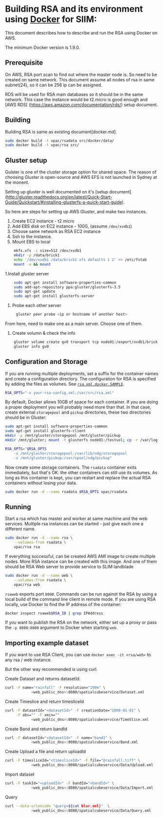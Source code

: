# Building RSA and its environment using [Docker](http://docker.com) for SlIM:

This document describes how to describe and run the RSA using Docker on AWS.

The minimum Docker version is 1.9.0.

## Prerequisite

On AWS, RSA port scan to find out where the master node is. So need to be created
on same network. This document assume all nodes of rsa in same subnet(24), so it
can be 256 ip can be assigned.

RDS will be used for RSA main databases so it should be in the same network. 
This case the instance would be t2.micro is good enough and [AWS RDS[
(https://aws.amazon.com/documentation/rds/) setup document. 


## Building

Building RSA is same as existing document[docker.md].

```bash
sudo docker build -t vpac/rsadata src/docker/data/
sudo docker build -t vpac/rsa src/
```

## Gluster setup

Gulster is one of the cluster storage option for shared space. The reason of choosing
Gluster is open-source and AWS EFS is not launched in Sydney at the monent.

Setting up gluster is well documented on it's [setup document]
(http://gluster.readthedocs.org/en/latest/Quick-Start-Guide/Quickstart/#installing-glusterfs-a-quick-start-guide).

So here are steps for setting up AWS Gluster, and make two instances.

1. Create EC2 instance - t2.micro
2. Add EBS disk on EC2 instance - 100G, (assume `/dev/xvdb1`)
3. Choose same network as RSA EC2 instance
4. Ssh to the instance.
5. Mount EBS to local
```bash
    mkfs.xfs -i size=512 /dev/xvdb1
    mkdir -p /data/brick1
    echo '/dev/xvdb1 /data/brick1 xfs defaults 1 2' >> /etc/fstab
    mount -a && mount
```
1.Install gluster server

```bash
    sudo apt-get install software-properties-common
    sudo add-apt-repository ppa:gluster/glusterfs-3.5
    sudo apt-get update
    sudo apt-get install glusterfs-server
```
1. Probe each other server 
```bash
     gluster peer probe <ip or hostname of another host>
```
From here, need to make one as a main server. Choose one of them.
1. Create volumn & check the info

```bash
    gluster volume create gv0 transport tcp node01:/export/xvdb1/brick node02:/export/xvdb1/brick force
    gluster info gv0
```


## Configuration and Storage

If you are running multiple deployments, set a suffix for the container names
and create a configuration directory. The configuration for RSA is specified by
adding the files as volumes. See [`rsa.xml.docker.SAMPLE`][rsa.xml].

```bash
RSA_OPTS="-v your-rsa-config.xml:/var/src/rsa.xml"
```

By default, Docker allows 10GB of space for each container. If you are doing a
proper deployment you will probably need more than that. In that case, create
external `storagepool` and `pickup` directories, these two directories should
be in Gluster:

```bash
sudo apt-get install software-properties-common
sudo apt-get install glusterfs-client
mkdir -p /mnt/gluster/storagepool /mnt/gluster/pickup
mkdir /mnt/gluster; mount -t glusterfs node01:/testvol; cp -r /var/log /mnt/gluster

RSA_OPTS="$RSA_OPTS
    -v /mnt/gluster/storagepool:/var/lib/ndg/storagepool
    -v /mnt/gluster/pickup:/var/spool/ndg/pickup"
```

Now create some storage containers. The `rsadata` container exits immediately,
but that's OK: the other containers can still use its volumes. As long as this
container is kept, you can restart and replace the actual RSA containers
without losing your data.

```bash
sudo docker run -d --name rsadata $RSA_OPTS vpac/rsadata
```

## Running

Start a rsa which has master and worker at same machine and the web services. 
Multiple rsa instances can be started - just give each one a different name.

```bash
sudo docker run -d --name rsa \
    --volumes-from rsadata \
    vpac/rsa rsa
```

If everything successful, can be created AWS AMI image to create multiple nodes.
More RSA instance can be created with this image. And one of them should be RSA
Web server to provide service to SLIM landblade

```bash
sudo docker run -d --name web \
    --volumes-from rsadata \
    vpac/rsa web
```

`rsaweb` exports port `8080`. Commands can be run against the RSA by using a
local build of the command line client in remote mode. If you are using RSA
locally, use Docker to find the IP address of the container:

```bash
docker inspect rsaweb$RSA_ID | grep IPAddress
```

If you want to publish the RSA on the network, either set up a proxy or pass
the `-p 8080:8080` argument to Docker when starting `web`.

## Importing example dataset

If you want to use RSA Client, you can use `docker exec -it <rsa/web>` to any
rsa / web instance.

But the other way recommended is using curl.

Create Dataset and returns datasetId.
```bash
curl -F name="rainfall" -F resolution="100m" \
            <web_public_dns>:8080/spatialcubeservice/Dataset.xml
```

Create Timeslice and return timesliceId
```bash
curl -F datasetId="<datasetId>" -F creationDate="2000-01-01" \
     -F abs="" -F xmin=""
            <web_public_dns>:8080/spatialcubeservice/TimeSlice.xml
```

Create Band and return bandId
```bash
curl -F datasetId="<datasetId>" -F name="band1" \
            <web_public_dns>:8080/spatialcubeservice/Band.xml
```

Create Upload a file and return uploadId
```bash
curl -F timesliceId="<timesliceId>" -F file="@rainfall.tiff" \
            <web_public_dns>:8080/spatialcubeservice/Data/Upload.xml
```

Import dataset
```bash
curl -F taskId="<uploadId>" -F bandId="<bandId>" \
            <web_public_dns>:8080/spatialcubeservice/Data/Import.xml
```

Query
```bash
curl --data-urlencode "query=${cat blur.xml}"  \
            <web_public_dns>:8080/spatialcubeservice/Data/Query.xml
```

[rsa.xml]: ../src/storagemanager/config/rsa.xml.docker.SAMPLE
